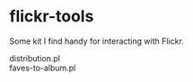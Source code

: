 flickr-tools
============

Some kit I find handy for interacting with Flickr.

distribution.pl  
faves-to-album.pl
